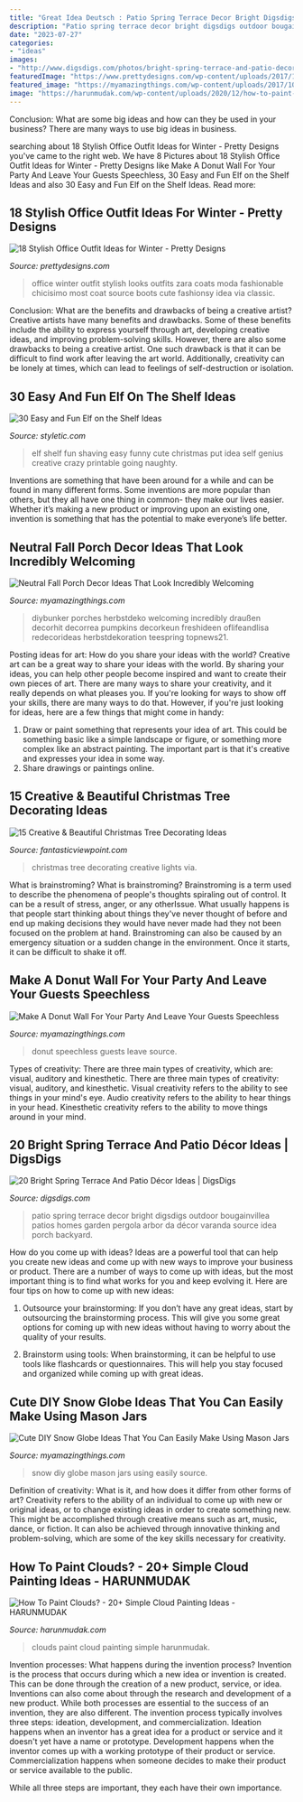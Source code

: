 ```yaml
---
title: "Great Idea Deutsch : Patio Spring Terrace Decor Bright Digsdigs Outdoor Bougainvillea Patios Homes Garden Pergola Arbor Da Décor Varanda Source Idea Porch Backyard"
description: "Patio spring terrace decor bright digsdigs outdoor bougainvillea patios homes garden pergola arbor da décor varanda source idea porch backyard"
date: "2023-07-27"
categories:
- "ideas"
images:
- "http://www.digsdigs.com/photos/bright-spring-terrace-and-patio-decor-ideas-17.jpg"
featuredImage: "https://www.prettydesigns.com/wp-content/uploads/2017/12/18-stylish-office-outfit-ideas-for-winter-2018-4.jpg"
featured_image: "https://myamazingthings.com/wp-content/uploads/2017/10/fall-porch-5.jpg"
image: "https://harunmudak.com/wp-content/uploads/2020/12/how-to-paint-clouds-13-1024x648.jpg"
---
```



Conclusion: What are some big ideas and how can they be used in your business?
There are many ways to use big ideas in business.

	

		
searching about 18 Stylish Office Outfit Ideas for Winter - Pretty Designs you've came to the right web. We have 8 Pictures about 18 Stylish Office Outfit Ideas for Winter - Pretty Designs like Make A Donut Wall For Your Party And Leave Your Guests Speechless, 30 Easy and Fun Elf on the Shelf Ideas and also 30 Easy and Fun Elf on the Shelf Ideas. Read more:
		
    
## 18 Stylish Office Outfit Ideas For Winter - Pretty Designs

<img loading=lazy src="https://www.prettydesigns.com/wp-content/uploads/2017/12/18-stylish-office-outfit-ideas-for-winter-2018-4.jpg" onerror="this.onerror=null;this.src='https://tse2.mm.bing.net/th?id=OIP.NN4fnL1K6dpDo2nLV3qkKwHaK2&amp;pid=15.1';" alt="18 Stylish Office Outfit Ideas for Winter - Pretty Designs">

_Source: prettydesigns.com_

>office winter outfit stylish looks outfits zara coats moda fashionable chicisimo most coat source boots cute fashionsy idea via classic. 

	

Conclusion: What are the benefits and drawbacks of being a creative artist?
Creative artists have many benefits and drawbacks. Some of these benefits include the ability to express yourself through art, developing creative ideas, and improving problem-solving skills. However, there are also some drawbacks to being a creative artist. One such drawback is that it can be difficult to find work after leaving the art world. Additionally, creativity can be lonely at times, which can lead to feelings of self-destruction or isolation.

    
## 30 Easy And Fun Elf On The Shelf Ideas

<img loading=lazy src="http://styletic.com/wp-content/uploads/2015/12/elf-on-the-shelf-ideas/17-elf-on-the-shelf-ideas.jpg" onerror="this.onerror=null;this.src='https://tse4.mm.bing.net/th?id=OIP.6AMSBk3zHlNIbBSe9PEWFAHaLJ&amp;pid=15.1';" alt="30 Easy and Fun Elf on the Shelf Ideas">

_Source: styletic.com_

>elf shelf fun shaving easy funny cute christmas put idea self genius creative crazy printable going naughty. 

	

Inventions are something that have been around for a while and can be found in many different forms. Some inventions are more popular than others, but they all have one thing in common- they make our lives easier. Whether it’s making a new product or improving upon an existing one, invention is something that has the potential to make everyone’s life better.

    
## Neutral Fall Porch Decor Ideas That Look Incredibly Welcoming

<img loading=lazy src="https://myamazingthings.com/wp-content/uploads/2017/10/fall-porch-5.jpg" onerror="this.onerror=null;this.src='https://tse2.mm.bing.net/th?id=OIP.I-TjcpsRypp6Fr2pCDpcPgHaLH&amp;pid=15.1';" alt="Neutral Fall Porch Decor Ideas That Look Incredibly Welcoming">

_Source: myamazingthings.com_

>diybunker porches herbstdeko welcoming incredibly draußen decorhit decorrea pumpkins decorkeun freshideen oflifeandlisa redecorideas herbstdekoration teespring topnews21. 

	

Posting ideas for art: How do you share your ideas with the world?
Creative art can be a great way to share your ideas with the world. By sharing your ideas, you can help other people become inspired and want to create their own pieces of art. There are many ways to share your creativity, and it really depends on what pleases you. If you're looking for ways to show off your skills, there are many ways to do that. However, if you're just looking for ideas, here are a few things that might come in handy: 
1) Draw or paint something that represents your idea of art. This could be something basic like a simple landscape or figure, or something more complex like an abstract painting. The important part is that it's creative and expresses your idea in some way. 
2) Share drawings or paintings online.

    
## 15 Creative &amp; Beautiful Christmas Tree Decorating Ideas

<img loading=lazy src="http://www.fantasticviewpoint.com/wp-content/uploads/2014/12/santas-best-christmas-designs-.-com-Suzy-q-better-decorating-bible-blog-fabulous-Christmas-tree-how-to-design-home-makeover-color-scheme-ornaments-lights-wire-trunk-beads-garland-nuts.jpg" onerror="this.onerror=null;this.src='https://tse4.mm.bing.net/th?id=OIP.KzJyavuH7OjNeZQy4hEfawHaJ5&amp;pid=15.1';" alt="15 Creative &amp; Beautiful Christmas Tree Decorating Ideas">

_Source: fantasticviewpoint.com_

>christmas tree decorating creative lights via. 

	

What is brainstroming?
What is brainstroming? Brainstroming is a term used to describe the phenomena of people's thoughts spiraling out of control. It can be a result of stress, anger, or any otherIssue. What usually happens is that people start thinking about things they've never thought of before and end up making decisions they would have never made had they not been focused on the problem at hand. Brainstroming can also be caused by an emergency situation or a sudden change in the environment. Once it starts, it can be difficult to shake it off.

    
## Make A Donut Wall For Your Party And Leave Your Guests Speechless

<img loading=lazy src="http://myamazingthings.com/wp-content/uploads/2017/05/donut-wall-2.jpg" onerror="this.onerror=null;this.src='https://tse3.mm.bing.net/th?id=OIP.0jXdk9mVc6iPmV5te-XtswHaLG&amp;pid=15.1';" alt="Make A Donut Wall For Your Party And Leave Your Guests Speechless">

_Source: myamazingthings.com_

>donut speechless guests leave source. 

	

Types of creativity: There are three main types of creativity, which are: visual, auditory and kinesthetic.
There are three main types of creativity: visual, auditory, and kinesthetic. Visual creativity refers to the ability to see things in your mind's eye. Audio creativity refers to the ability to hear things in your head. Kinesthetic creativity refers to the ability to move things around in your mind.

    
## 20 Bright Spring Terrace And Patio Décor Ideas | DigsDigs

<img loading=lazy src="http://www.digsdigs.com/photos/bright-spring-terrace-and-patio-decor-ideas-17.jpg" onerror="this.onerror=null;this.src='https://tse2.mm.bing.net/th?id=OIP.5w017OTzjH6AJbHyZVuZdgHaKo&amp;pid=15.1';" alt="20 Bright Spring Terrace And Patio Décor Ideas | DigsDigs">

_Source: digsdigs.com_

>patio spring terrace decor bright digsdigs outdoor bougainvillea patios homes garden pergola arbor da décor varanda source idea porch backyard. 

	

How do you come up with ideas?
Ideas are a powerful tool that can help you create new ideas and come up with new ways to improve your business or product. There are a number of ways to come up with ideas, but the most important thing is to find what works for you and keep evolving it. Here are four tips on how to come up with new ideas:
1. Outsource your brainstorming: If you don’t have any great ideas, start by outsourcing the brainstorming process. This will give you some great options for coming up with new ideas without having to worry about the quality of your results.

2. Brainstorm using tools: When brainstorming, it can be helpful to use tools like flashcards or questionnaires. This will help you stay focused and organized while coming up with great ideas.


    
## Cute DIY Snow Globe Ideas That You Can Easily Make Using Mason Jars

<img loading=lazy src="http://myamazingthings.com/wp-content/uploads/2017/12/DIY-snow-globe-.jpg" onerror="this.onerror=null;this.src='https://tse3.mm.bing.net/th?id=OIP.DZdkk8DBKQb--ograzbMvAHaLH&amp;pid=15.1';" alt="Cute DIY Snow Globe Ideas That You Can Easily Make Using Mason Jars">

_Source: myamazingthings.com_

>snow diy globe mason jars using easily source. 

	

Definition of creativity: What is it, and how does it differ from other forms of art?
Creativity refers to the ability of an individual to come up with new or original ideas, or to change existing ideas in order to create something new. This might be accomplished through creative means such as art, music, dance, or fiction. It can also be achieved through innovative thinking and problem-solving, which are some of the key skills necessary for creativity.

    
## How To Paint Clouds? - 20+ Simple Cloud Painting Ideas - HARUNMUDAK

<img loading=lazy src="https://harunmudak.com/wp-content/uploads/2020/12/how-to-paint-clouds-13-1024x648.jpg" onerror="this.onerror=null;this.src='https://tse2.mm.bing.net/th?id=OIP.NngTrQN8MfcEQn2Vl-kvSAHaEr&amp;pid=15.1';" alt="How To Paint Clouds? - 20+ Simple Cloud Painting Ideas - HARUNMUDAK">

_Source: harunmudak.com_

>clouds paint cloud painting simple harunmudak. 

	

Invention processes: What happens during the invention process?
Invention is the process that occurs during which a new idea or invention is created. This can be done through the creation of a new product, service, or idea. Inventions can also come about through the research and development of a new product. While both processes are essential to the success of an invention, they are also different. 
The invention process typically involves three steps: ideation, development, and commercialization. Ideation happens when an inventor has a great idea for a product or service and it doesn't yet have a name or prototype. Development happens when the inventor comes up with a working prototype of their product or service. Commercialization happens when someone decides to make their product or service available to the public. 

While all three steps are important, they each have their own importance.


